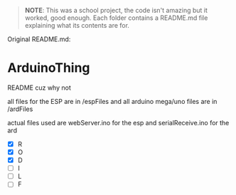 > **NOTE**: This was a school project, the code isn't amazing but it worked, good enough. Each folder contains a README.md file explaining what its contents are for.

Original README.md:

# ArduinoThing

README cuz why not

all files for the ESP are in /espFiles and all arduino mega/uno files are in /ardFiles

actual files used are webServer.ino for the esp and serialReceive.ino for the ard

- [x] R
- [x] O
- [x] D
- [ ] I
- [ ] L
- [ ] F
